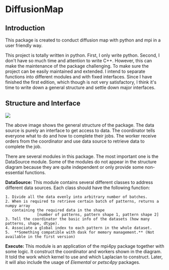 # DiffusionMap

## Introduction
This package is created to conduct diffusion map with python and mpi in a user friendly way. 

This project is totally written in python. 
First, I only write python. 
Second, I don't have so much time and attention to write C++.
However, this can make the maintenance of the package challenging.
To make sure the project can be easily maintained and extended. I intend to separate functions
into different modules and with fixed interfaces. Since I have finished the first edition,
which though is not very satisfactory, I think it's time to write down a general structure 
and settle down major interfaces.

## Structure and Interface
![](/home/haoyuan/Documents/git_repos/DiffusionMap/doc/picture/structure.png)

The above image shows the general structure of the package. The data source is purely an 
interface to get access to data. The coordinator tells everyone what to do and
how to complete their jobs. The worker receive orders from the coordinator and use data source
to retrieve data to complete the job.

There are several modules in this package. The most important one is the DataSource module. 
Some of the modules do not appear in the structure diagram because they are quite independent 
or only provide some non-essential functions.

**DataSource:**
This module contains several different classes to address different data sources. Each class 
should have the following function:

    1. Divide all the data evenly into arbitrary number of batches.
    2. When is required to retrieve certain batch of patterns, returns a numpy array 
       containing the required data in the shape
                  [number of patterns, pattern shape 1, pattern shape 2]    
    3. Tell the coordinator the basic info of the datasets (how many patterns, shape, dtype).
    4. Associate a global index to each pattern in the whole dataset.
    5.  **Something compatible with dask for memory management.** (Not available in the first version)
    
**Execute:**
This module is an application of the mpi4py package together with some logic. It construct the 
coordinator and workers shown in the diagram. It told the work which kernel to use and which 
Laplacian to construct. Later, it will also include the usage of *Elemental* or *petsc4py* 
packages.

  






